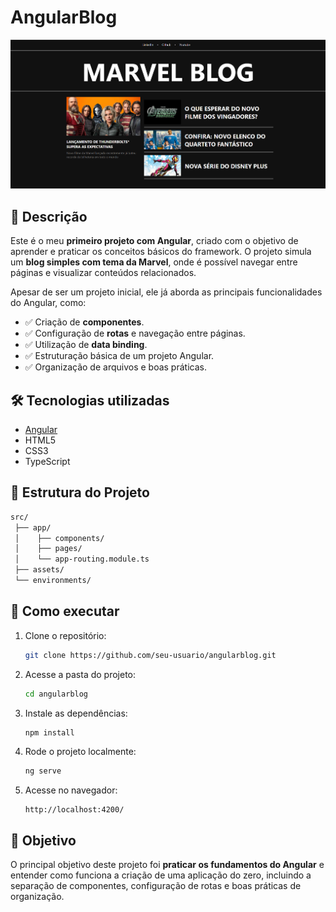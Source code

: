 # AngularBlog

![Imagem do Projeto](./images/Projeto%20Blog%20-%20Angular.png)

## 📝 Descrição

Este é o meu **primeiro projeto com Angular**, criado com o objetivo de aprender e praticar os conceitos básicos do framework. O projeto simula um **blog simples com tema da Marvel**, onde é possível navegar entre páginas e visualizar conteúdos relacionados.

Apesar de ser um projeto inicial, ele já aborda as principais funcionalidades do Angular, como:

- ✅ Criação de **componentes**.
- ✅ Configuração de **rotas** e navegação entre páginas.
- ✅ Utilização de **data binding**.
- ✅ Estruturação básica de um projeto Angular.
- ✅ Organização de arquivos e boas práticas.

## 🛠️ Tecnologias utilizadas

- [Angular](https://angular.io/)
- HTML5
- CSS3
- TypeScript

## 📁 Estrutura do Projeto


```bash
src/
 ├── app/
 │    ├── components/
 │    ├── pages/
 │    └── app-routing.module.ts
 ├── assets/
 └── environments/ 
```

## 🚀 Como executar

1. Clone o repositório:
    ```bash
    git clone https://github.com/seu-usuario/angularblog.git
    ```

2. Acesse a pasta do projeto:
    ```bash
    cd angularblog
    ```

3. Instale as dependências:
    ```bash
    npm install
    ```

4. Rode o projeto localmente:
    ```bash
    ng serve
    ```

5. Acesse no navegador:
    ```
    http://localhost:4200/
    ```

## 🎯 Objetivo

O principal objetivo deste projeto foi **praticar os fundamentos do Angular** e entender como funciona a criação de uma aplicação do zero, incluindo a separação de componentes, configuração de rotas e boas práticas de organização.
